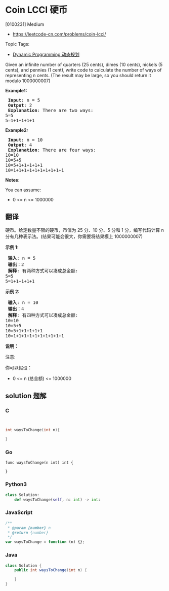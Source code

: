 # Coin LCCI 硬币

[0100231] Medium

- https://leetcode-cn.com/problems/coin-lcci/

Topic Tags:

- [Dynamic Programming 动态规划](https://leetcode-cn.com/tag/dynamic-programming/)

Given an infinite number of quarters (25 cents), dimes (10 cents), nickels (5 cents), and pennies (1 cent), write code to calculate the number of ways of representing n cents. (The result may be large, so you should return it modulo 1000000007)

**Example1:**

<pre><strong> Input</strong>: n = 5
<strong> Output</strong>: 2
<strong> Explanation</strong>: There are two ways:
5=5
5=1+1+1+1+1
</pre>

**Example2:**

<pre><strong> Input</strong>: n = 10
<strong> Output</strong>: 4
<strong> Explanation</strong>: There are four ways:
10=10
10=5+5
10=5+1+1+1+1+1
10=1+1+1+1+1+1+1+1+1+1
</pre>

**Notes:**

You can assume:

- 0 <= n <= 1000000

## 翻译

硬币。给定数量不限的硬币，币值为 25 分、10 分、5 分和 1 分，编写代码计算 n 分有几种表示法。(结果可能会很大，你需要将结果模上 1000000007)

**示例 1:**

<pre><strong> 输入</strong>: n = 5
<strong> 输出</strong>：2
<strong> 解释</strong>: 有两种方式可以凑成总金额:
5=5
5=1+1+1+1+1
</pre>

**示例 2:**

<pre><strong> 输入</strong>: n = 10
<strong> 输出</strong>：4
<strong> 解释</strong>: 有四种方式可以凑成总金额:
10=10
10=5+5
10=5+1+1+1+1+1
10=1+1+1+1+1+1+1+1+1+1
</pre>

**说明：**

注意:

你可以假设：

- 0 <= n (总金额) <= 1000000

## solution 题解

### C

```c


int waysToChange(int n){

}


```

### Go

```golang
func waysToChange(n int) int {

}
```

### Python3

```python
class Solution:
    def waysToChange(self, n: int) -> int:
```

### JavaScript

```javascript
/**
 * @param {number} n
 * @return {number}
 */
var waysToChange = function (n) {};
```

### Java

```java
class Solution {
    public int waysToChange(int n) {

    }
}
```
